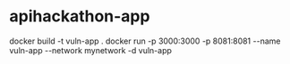 # apihackathon-app

docker build -t vuln-app .
docker run -p 3000:3000 -p 8081:8081 --name vuln-app --network mynetwork -d vuln-app
